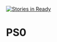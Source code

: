 [![Stories in Ready](https://badge.waffle.io/yoinergomez/Pruebas_PS0.png?label=ready&title=Ready)](https://waffle.io/yoinergomez/Pruebas_PS0?utm_source=badge)
# PS0